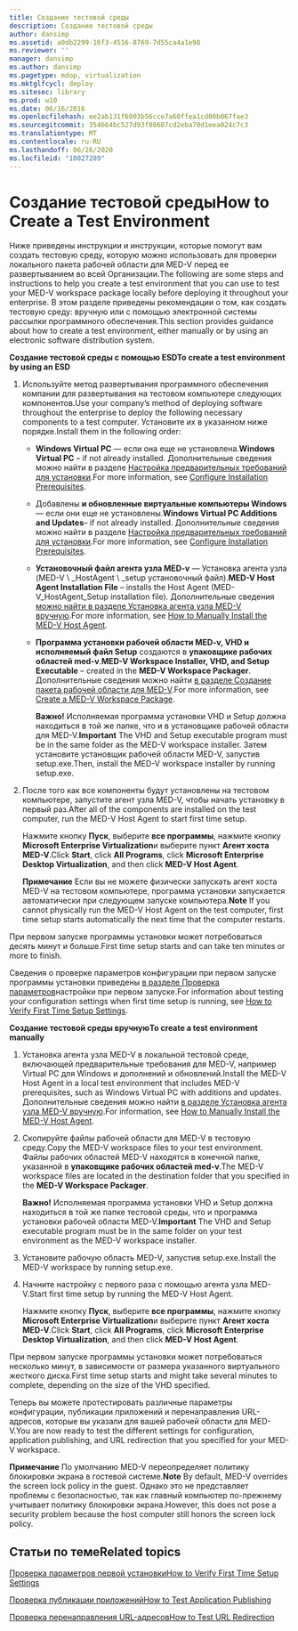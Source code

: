 ```yaml
---
title: Создание тестовой среды
description: Создание тестовой среды
author: dansimp
ms.assetid: a0db2299-16f3-4516-8769-7d55ca4a1e98
ms.reviewer: ''
manager: dansimp
ms.author: dansimp
ms.pagetype: mdop, virtualization
ms.mktglfcycl: deploy
ms.sitesec: library
ms.prod: w10
ms.date: 06/16/2016
ms.openlocfilehash: ee2ab131f6003b56cce7a60ffea1cd00b067fae3
ms.sourcegitcommit: 354664bc527d93f80687cd2eba70d1eea024c7c3
ms.translationtype: MT
ms.contentlocale: ru-RU
ms.lasthandoff: 06/26/2020
ms.locfileid: "10827289"
---
```

# <span data-ttu-id="a0d73-103">Создание тестовой среды</span><span class="sxs-lookup"><span data-stu-id="a0d73-103">How to Create a Test Environment</span></span>


<span data-ttu-id="a0d73-104">Ниже приведены инструкции и инструкции, которые помогут вам создать тестовую среду, которую можно использовать для проверки локального пакета рабочей области для MED-V перед ее развертыванием во всей Организации.</span><span class="sxs-lookup"><span data-stu-id="a0d73-104">The following are some steps and instructions to help you create a test environment that you can use to test your MED-V workspace package locally before deploying it throughout your enterprise.</span></span> <span data-ttu-id="a0d73-105">В этом разделе приведены рекомендации о том, как создать тестовую среду: вручную или с помощью электронной системы рассылки программного обеспечения.</span><span class="sxs-lookup"><span data-stu-id="a0d73-105">This section provides guidance about how to create a test environment, either manually or by using an electronic software distribution system.</span></span>

**<span data-ttu-id="a0d73-106">Создание тестовой среды с помощью ESD</span><span class="sxs-lookup"><span data-stu-id="a0d73-106">To create a test environment by using an ESD</span></span>**

1.  <span data-ttu-id="a0d73-107">Используйте метод развертывания программного обеспечения компании для развертывания на тестовом компьютере следующих компонентов.</span><span class="sxs-lookup"><span data-stu-id="a0d73-107">Use your company’s method of deploying software throughout the enterprise to deploy the following necessary components to a test computer.</span></span> <span data-ttu-id="a0d73-108">Установите их в указанном ниже порядке.</span><span class="sxs-lookup"><span data-stu-id="a0d73-108">Install them in the following order:</span></span>

    -   <span data-ttu-id="a0d73-109">**Windows Virtual PC** — если она еще не установлена.</span><span class="sxs-lookup"><span data-stu-id="a0d73-109">**Windows Virtual PC** – if not already installed.</span></span> <span data-ttu-id="a0d73-110">Дополнительные сведения можно найти в разделе [Настройка предварительных требований для установки](configure-installation-prerequisites.md).</span><span class="sxs-lookup"><span data-stu-id="a0d73-110">For more information, see [Configure Installation Prerequisites](configure-installation-prerequisites.md).</span></span>

    -   <span data-ttu-id="a0d73-111">Добавлены **и обновленные виртуальные компьютеры Windows**— если они еще не установлены.</span><span class="sxs-lookup"><span data-stu-id="a0d73-111">**Windows Virtual PC Additions and Updates**– if not already installed.</span></span> <span data-ttu-id="a0d73-112">Дополнительные сведения можно найти в разделе [Настройка предварительных требований для установки](configure-installation-prerequisites.md).</span><span class="sxs-lookup"><span data-stu-id="a0d73-112">For more information, see [Configure Installation Prerequisites](configure-installation-prerequisites.md).</span></span>

    -   <span data-ttu-id="a0d73-113">**Установочный файл агента узла MED-v** — Установка агента узла (MED-V \ _HostAgent \ _setup установочный файл).</span><span class="sxs-lookup"><span data-stu-id="a0d73-113">**MED-V Host Agent Installation File** – installs the Host Agent (MED-V\_HostAgent\_Setup installation file).</span></span> <span data-ttu-id="a0d73-114">Дополнительные сведения [можно найти в разделе Установка агента узла MED-V вручную](how-to-manually-install-the-med-v-host-agent.md).</span><span class="sxs-lookup"><span data-stu-id="a0d73-114">For more information, see [How to Manually Install the MED-V Host Agent](how-to-manually-install-the-med-v-host-agent.md).</span></span>

    -   <span data-ttu-id="a0d73-115">**Программа установки рабочей области MED-v, VHD и исполняемый файл Setup** создаются в **упаковщике рабочих областей med-v**.</span><span class="sxs-lookup"><span data-stu-id="a0d73-115">**MED-V Workspace Installer, VHD, and Setup Executable** – created in the **MED-V Workspace Packager**.</span></span> <span data-ttu-id="a0d73-116">Дополнительные сведения можно найти [в разделе Создание пакета рабочей области для MED-V](create-a-med-v-workspace-package.md).</span><span class="sxs-lookup"><span data-stu-id="a0d73-116">For more information, see [Create a MED-V Workspace Package](create-a-med-v-workspace-package.md).</span></span>

        <span data-ttu-id="a0d73-117">**Важно!**  Исполняемая программа установки VHD и Setup должна находиться в той же папке, что и в установщике рабочей области для MED-V.</span><span class="sxs-lookup"><span data-stu-id="a0d73-117">**Important** The VHD and Setup executable program must be in the same folder as the MED-V workspace installer.</span></span> <span data-ttu-id="a0d73-118">Затем установите установщик рабочей области MED-V, запустив setup.exe.</span><span class="sxs-lookup"><span data-stu-id="a0d73-118">Then, install the MED-V workspace installer by running setup.exe.</span></span>

         

2.  <span data-ttu-id="a0d73-119">После того как все компоненты будут установлены на тестовом компьютере, запустите агент узла MED-V, чтобы начать установку в первый раз.</span><span class="sxs-lookup"><span data-stu-id="a0d73-119">After all of the components are installed on the test computer, run the MED-V Host Agent to start first time setup.</span></span>

    <span data-ttu-id="a0d73-120">Нажмите кнопку **Пуск**, выберите **все программы**, нажмите кнопку **Microsoft Enterprise Virtualization**и выберите пункт **Агент хоста MED-V**.</span><span class="sxs-lookup"><span data-stu-id="a0d73-120">Click **Start**, click **All Programs**, click **Microsoft Enterprise Desktop Virtualization**, and then click **MED-V Host Agent**.</span></span>

    <span data-ttu-id="a0d73-121">**Примечание**  Если вы не можете физически запускать агент хоста MED-V на тестовом компьютере, программа установки запускается автоматически при следующем запуске компьютера.</span><span class="sxs-lookup"><span data-stu-id="a0d73-121">**Note** If you cannot physically run the MED-V Host Agent on the test computer, first time setup starts automatically the next time that the computer restarts.</span></span>

     

<span data-ttu-id="a0d73-122">При первом запуске программы установки может потребоваться десять минут и больше.</span><span class="sxs-lookup"><span data-stu-id="a0d73-122">First time setup starts and can take ten minutes or more to finish.</span></span>

<span data-ttu-id="a0d73-123">Сведения о проверке параметров конфигурации при первом запуске программы установки приведены [в разделе Проверка параметров](how-to-verify-first-time-setup-settings.md)настройки при первом запуске.</span><span class="sxs-lookup"><span data-stu-id="a0d73-123">For information about testing your configuration settings when first time setup is running, see [How to Verify First Time Setup Settings](how-to-verify-first-time-setup-settings.md).</span></span>

**<span data-ttu-id="a0d73-124">Создание тестовой среды вручную</span><span class="sxs-lookup"><span data-stu-id="a0d73-124">To create a test environment manually</span></span>**

1.  <span data-ttu-id="a0d73-125">Установка агента узла MED-V в локальной тестовой среде, включающей предварительные требования для MED-V, например Virtual PC для Windows и дополнений и обновлений.</span><span class="sxs-lookup"><span data-stu-id="a0d73-125">Install the MED-V Host Agent in a local test environment that includes MED-V prerequisites, such as Windows Virtual PC with additions and updates.</span></span> <span data-ttu-id="a0d73-126">Дополнительные сведения можно найти [в разделе Установка агента узла MED-V вручную](how-to-manually-install-the-med-v-host-agent.md).</span><span class="sxs-lookup"><span data-stu-id="a0d73-126">For information, see [How to Manually Install the MED-V Host Agent](how-to-manually-install-the-med-v-host-agent.md).</span></span>

2.  <span data-ttu-id="a0d73-127">Скопируйте файлы рабочей области для MED-V в тестовую среду.</span><span class="sxs-lookup"><span data-stu-id="a0d73-127">Copy the MED-V workspace files to your test environment.</span></span> <span data-ttu-id="a0d73-128">Файлы рабочих областей MED-V находятся в конечной папке, указанной в **упаковщике рабочих областей med-v**.</span><span class="sxs-lookup"><span data-stu-id="a0d73-128">The MED-V workspace files are located in the destination folder that you specified in the **MED-V Workspace Packager**.</span></span>

    <span data-ttu-id="a0d73-129">**Важно!**  Исполняемая программа установки VHD и Setup должна находиться в той же папке тестовой среды, что и программа установки рабочей области MED-V.</span><span class="sxs-lookup"><span data-stu-id="a0d73-129">**Important** The VHD and Setup executable program must be in the same folder on your test environment as the MED-V workspace installer.</span></span>

     

3.  <span data-ttu-id="a0d73-130">Установите рабочую область MED-V, запустив setup.exe.</span><span class="sxs-lookup"><span data-stu-id="a0d73-130">Install the MED-V workspace by running setup.exe.</span></span>

4.  <span data-ttu-id="a0d73-131">Начните настройку с первого раза с помощью агента узла MED-V.</span><span class="sxs-lookup"><span data-stu-id="a0d73-131">Start first time setup by running the MED-V Host Agent.</span></span>

    <span data-ttu-id="a0d73-132">Нажмите кнопку **Пуск**, выберите **все программы**, нажмите кнопку **Microsoft Enterprise Virtualization**и выберите пункт **Агент хоста MED-V**.</span><span class="sxs-lookup"><span data-stu-id="a0d73-132">Click **Start**, click **All Programs**, click **Microsoft Enterprise Desktop Virtualization**, and then click **MED-V Host Agent**.</span></span>

<span data-ttu-id="a0d73-133">При первом запуске программы установки может потребоваться несколько минут, в зависимости от размера указанного виртуального жесткого диска.</span><span class="sxs-lookup"><span data-stu-id="a0d73-133">First time setup starts and might take several minutes to complete, depending on the size of the VHD specified.</span></span>

<span data-ttu-id="a0d73-134">Теперь вы можете протестировать различные параметры конфигурации, публикации приложений и перенаправления URL-адресов, которые вы указали для вашей рабочей области для MED-V.</span><span class="sxs-lookup"><span data-stu-id="a0d73-134">You are now ready to test the different settings for configuration, application publishing, and URL redirection that you specified for your MED-V workspace.</span></span>

<span data-ttu-id="a0d73-135">**Примечание**  По умолчанию MED-V переопределяет политику блокировки экрана в гостевой системе.</span><span class="sxs-lookup"><span data-stu-id="a0d73-135">**Note** By default, MED-V overrides the screen lock policy in the guest.</span></span> <span data-ttu-id="a0d73-136">Однако это не представляет проблемы с безопасностью, так как главный компьютер по-прежнему учитывает политику блокировки экрана.</span><span class="sxs-lookup"><span data-stu-id="a0d73-136">However, this does not pose a security problem because the host computer still honors the screen lock policy.</span></span>

 

## <span data-ttu-id="a0d73-137">Статьи по теме</span><span class="sxs-lookup"><span data-stu-id="a0d73-137">Related topics</span></span>


[<span data-ttu-id="a0d73-138">Проверка параметров первой установки</span><span class="sxs-lookup"><span data-stu-id="a0d73-138">How to Verify First Time Setup Settings</span></span>](how-to-verify-first-time-setup-settings.md)

[<span data-ttu-id="a0d73-139">Проверка публикации приложений</span><span class="sxs-lookup"><span data-stu-id="a0d73-139">How to Test Application Publishing</span></span>](how-to-test-application-publishing.md)

[<span data-ttu-id="a0d73-140">Проверка перенаправления URL-адресов</span><span class="sxs-lookup"><span data-stu-id="a0d73-140">How to Test URL Redirection</span></span>](how-to-test-url-redirection.md)

 

 





